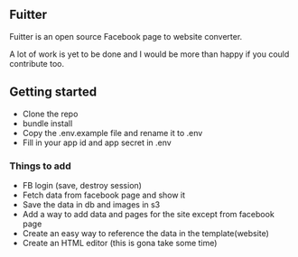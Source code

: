 ## Fuitter

Fuitter is an open source Facebook page to website converter.

A lot of work is yet to be done and I would be more than happy if you could contribute too.

## Getting started

- Clone the repo
- bundle install
- Copy the .env.example file and rename it to .env
- Fill in your app id and app secret in .env

### Things to add
- FB login (save, destroy session) 
- Fetch data from facebook page and show it
- Save the data in db and images in s3
- Add a way to add data and pages for the site except from facebook page
- Create an easy way to reference the data in the template(website)
- Create an HTML editor (this is gona take some time)